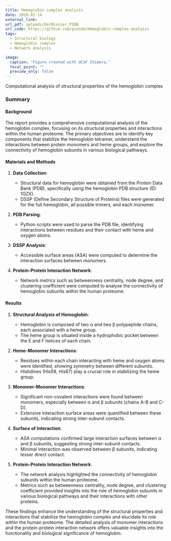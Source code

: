 ```yaml
---
title: Hemoglobin complex analysis
date: 2020-02-14
external_link: 
url_pdf: uploads/DelMissier_PIBN
url_code: https://github.com/gioodm/Hemoglobin-complex-analysis
tags:
  - Structural biology
  - Hemoglobin complex
  - Network analysis

image:
  caption: 'Figure created with UCSF Chimera.'
  focal_point: ""
  preview_only: false
---
```


Computational analysis of structural properties of the hemoglobin complex

### Summary

#### **Background**
The report provides a comprehensive computational analysis of the hemoglobin complex, focusing on its structural properties and interactions within the human proteome. The primary objectives are to identify key components that stabilize the hemoglobin tetramer, understand the interactions between protein monomers and heme groups, and explore the connectivity of hemoglobin subunits in various biological pathways.

#### **Materials and Methods**
1. **Data Collection**:
   - Structural data for hemoglobin were obtained from the Protein Data Bank (PDB), specifically using the hemoglobin PDB structure (ID: 1GZX).
   - DSSP (Define Secondary Structure of Proteins) files were generated for the full hemoglobin, all possible trimers, and each monomer.

2. **PDB Parsing**:
   - Python scripts were used to parse the PDB file, identifying interactions between residues and their contact with heme and oxygen atoms.

3. **DSSP Analysis**:
   - Accessible surface areas (ASA) were computed to determine the interaction surfaces between monomers.

4. **Protein-Protein Interaction Network**:
   - Network metrics such as betweenness centrality, node degree, and clustering coefficient were computed to analyse the connectivity of hemoglobin subunits within the human proteome.

#### **Results**
1. **Structural Analysis of Hemoglobin**:
   - Hemoglobin is composed of two α and two β polypeptide chains, each associated with a heme group.
   - The heme group is situated inside a hydrophobic pocket between the E and F helices of each chain.

2. **Heme-Monomer Interactions**:
   - Residues within each chain interacting with heme and oxygen atoms were identified, showing symmetry between different subunits.
   - Histidines (His58, His87) play a crucial role in stabilizing the heme group.

3. **Monomer-Monomer Interactions**:
   - Significant non-covalent interactions were found between monomers, especially between α and β subunits (chains A-B and C-D).
   - Extensive interaction surface areas were quantified between these subunits, indicating strong inter-subunit contacts.

4. **Surface of Interaction**:
   - ASA computations confirmed large interaction surfaces between α and β subunits, suggesting strong inter-subunit contacts.
   - Minimal interaction was observed between β subunits, indicating lesser direct contact.

5. **Protein-Protein Interaction Network**:
   - The network analysis highlighted the connectivity of hemoglobin subunits within the human proteome.
   - Metrics such as betweenness centrality, node degree, and clustering coefficient provided insights into the role of hemoglobin subunits in various biological pathways and their interactions with other proteins.

These findings enhance the understanding of the structural properties and interactions that stabilize the hemoglobin complex and elucidate its role within the human proteome. The detailed analysis of monomer interactions and the protein-protein interaction network offers valuable insights into the functionality and biological significance of hemoglobin.
